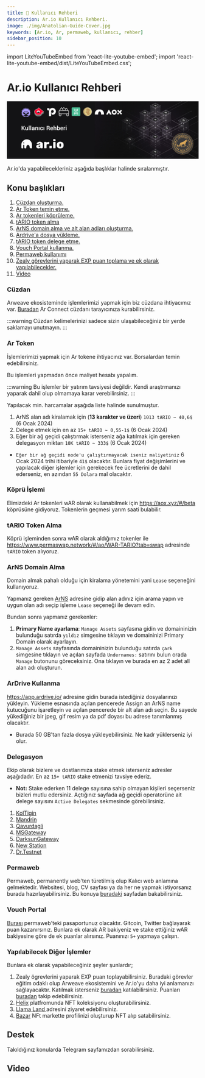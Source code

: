 ```yaml
---
title: 👤 Kullanıcı Rehberi
description: Ar.io Kullanıcı Rehberi.
image: ./img/Anatolian-Guide-Cover.jpg
keywords: [Ar.io, Ar, permaweb, kullanıcı, rehber]
sidebar_position: 10
---
```

import LiteYouTubeEmbed from 'react-lite-youtube-embed';
import 'react-lite-youtube-embed/dist/LiteYouTubeEmbed.css';

# Ar.io Kullanıcı Rehberi

![Ar](./img/Anatolian-Guide.jpg)

Ar.io'da yapabilecekleriniz aşağıda başlıklar halinde sıralanmıştır. 

## Konu başlıkları
1. [Cüzdan oluşturma.](#cüzdan)
2. [Ar Token temin etme.](#ar-token)
3. [Ar tokenleri köprüleme.](#köprü-i̇şlemi)
4. [tARIO token alma](#tario-token-alma)
5. [ArNS domain alma ve alt alan adları oluşturma.](#arns-domain-alma)
6. [Ardrive'a dosya yükleme.](#ardrive-kullanma)
7. [tARIO token delege etme.](#delegasyon)
8. [Vouch Portal kullanma.](#vouch-portal)
9. [Permaweb kullanımı](#permaweb)
10. [Zealy görevlerini yaparak EXP puan toplama ve ek olarak yapılabilecekler.](#yapılabilecek-diğer-i̇şlemler)
11. [Video](#video) 

### Cüzdan
Arweave ekosisteminde işlemlerimizi yapmak için biz cüzdana ihtiyacımız var. [Buradan](https://www.arconnect.io/) Ar Connect cüzdanı tarayıcınıza kurabilirsiniz. 

:::warning
Cüzdan kelimelerinizi sadece sizin ulaşabileceğiniz bir yerde saklamayı unutmayın. 
:::

### Ar Token
İşlemlerimizi yapmak için Ar tokene ihtiyacınız var. Borsalardan temin edebilirsiniz. 

Bu işlemleri yapmadan önce maliyet hesabı yapalım. 

:::warning
Bu işlemler bir yatırım tavsiyesi değildir. Kendi araştrmanızı yaparak dahil olup olmamaya karar verebilirsiniz.
:::

Yapılacak min. harcamalar aşağıda liste halinde sunulmuştur.

1. ArNS alan adı kiralamak için (**13 karakter ve üzeri**) `1013 tARIO ~ 40,6$` (6 Ocak 2024)
2. Delege etmek için en az `15+ tARIO ~ 0,55-1$` (6 Ocak 2024)
3. Eğer bir ağ geçidi çalıştırmak isterseniz ağa katılmak için gereken delegasyon miktarı `10K tARIO ~ 333$` (6 Ocak 2024)

* `Eğer bir ağ geçidi node'u çalıştırmayacak iseniz maliyetiniz` 6 Ocak 2024 trihi itibariyle `41$` olacaktır. Bunlara fiyat değişimlerini ve yapılacak diğer işlemler için gerekecek fee ücretlerini de dahil ederseniz, en azından `55 Dolara` mal olacaktır.

### Köprü İşlemi

Elimizdeki Ar tokenleri wAR olarak kullanabilmek için https://aox.xyz/#/beta köprüsüne gidiyoruz. Tokenlerin geçmesi yarım saati bulabilir. 

### tARIO Token Alma

Köprü işleminden sonra wAR olarak aldığımız tokenler ile https://www.permaswap.network/#/ao/WAR-TARIO?tab=swap adresinde `tARIO` token alıyoruz.

### ArNS Domain Alma

Domain almak pahalı olduğu için kiralama yönetemini yani `Lease` seçeneğini kullanıyoruz.

Yapmanız gereken [ArNS](https://arns.app/) adresine gidip alan adınız için arama yapın ve uygun olan adı seçip işleme `Lease` seçeneği ile devam edin.

Bundan sonra yapmanız gerekenler: 
1. **Primary Name ayarlama**: `Manage Assets` sayfasına gidin ve domaininizin bulunduğu satırda `yıldız` simgesine tıklayın ve domaininizi Primary Domain olarak ayarlayın.
2. `Manage Assets` sayfasında domaininizin bulunduğu satırda `çark` simgesine tıklayın ve açılan sayfada `Undernames:` satırını bulun orada `Manage` butonunu göreceksiniz. Ona tıklayın ve burada en az 2 adet all alan adı oluşturun.

### ArDrive Kullanma

https://app.ardrive.io/ adresine gidin burada istediğiniz dosyalarınızı yükleyin. Yükleme esnasında açılan pencerede Assign an ArNS name kutucuğunu işaretleyin ve açılan pencerede bir alt alan adı seçin. Bu sayede yükediğiniz bir jpeg, gif resim ya da pdf doyası bu adrese tanımlanmış olacaktır.

* Burada 50 GB'tan fazla dosya yükleyebilirsiniz. Ne kadr yüklerseniz iyi olur.

### Delegasyon

Ekip olarak bizlere ve dostlarımıza stake etmek isterseniz adresler aşağıdadır. En az `15+ tARIO` stake etmenizi tavsiye ederiz. 

* **Not:** Stake ederken 11 delege sayısına sahip olmayan kişileri seçerseniz bizleri mutlu edersiniz. Açtığınız sayfada ağ geçidi operatorüne ait delege sayısını `Active Delegates` sekmesinde görebilirsiniz.
1. [KolTigin](https://network-portal.app/gateways#/gateways/EhkVW8-6SnOm1UBVI-TJH2Hsmoz9ppv1jQMRaSo2W_g)
2. [Mandrin](https://network-portal.app/gateways#/gateways/lCzTnlf_Xmi0I0CTtsZgCI-aljcf4L0H8GcrddkDH7Y)
3. [Qavurdagli](https://network-portal.app/gateways#/gateways/BIa3UE0QEPRJC4HBSU252qHtA8ZOR4ClnzBq1LZQ_WU)
4. [MSGateway](https://network-portal.app/gateways#/gateways/Z7gvVfG9n_AXsCQL9hfpknYQawYR30DFNTuBAzWzoOk) 
5. [DarksunGateway](https://network-portal.app/gateways#/gateways/99cN-yl_Ytpn-_vOOZrF39O3YST9Qe5OP9SZHP_JN7Y)
6. [New Station](https://network-portal.app/gateways#/gateways/HkRKUlJM85uaOurxShYU5TD3fCsTO0-0mhh_rcgc1Xw)
7. [Dr.Testnet](https://network-portal.app/gateways#/gateways/4ncmHw9ZNRTVyrptYgJdWInoq75Rbx_u4Qlvq-PSrBI) 

### Permaweb 

Permaweb, permanently web'ten türetilmiş olup Kalıcı web anlamına gelmektedir. Websitesi, blog, CV sayfası ya da her ne yapmak istiyorsanız burada hazırlayabilirsiniz. Bu konuya [buradaki](parmaweb.md) sayfadan bakabilirsiniz.

### Vouch Portal

[Burası](https://vouch-portal.arweave.net/#/intent/vouch-status) permaweb'teki pasaportunuz olacaktır. Gitcoin, Twitter bağlayarak puan kazanırsınız. Bunlara ek olarak AR bakiyeniz ve stake ettiğiniz wAR bakiyesine göre de ek puanlar alırsınız. Puanınızı `5+` yapmaya çalışın. 

### Yapılabilecek Diğer İşlemler

Bunlara ek olarak yapabileceğiniz şeyler şunlardır;

1. Zealy ögrevlerini yaparak EXP puan toplayabilirsiniz. Buradaki görevler eğitim odaklı olup Arweave ekosistemini ve Ar.io'yu daha iyi anlamanızı sağlayacaktır. 
Katılmak isterseniz [buradan](https://zealy.io/cw/ar-io/invite/roq3SOPBCEpxllr_O_4IB) katılabilirsiniz. Puanları [buradan](https://exp.ar-io.dev/) takip edebilirsiniz.
2. [Helix](https://helix.arweave.net/) platfromunda NFT koleksiyonu oluşturabilirsiniz.
3. [Llama Land ](https://llamaland.arweave.net/#/)adresini ziyaret edebilirsiniz.
4. [Bazar](https://bazar.arweave.dev/#/collection/JAHF1fo4MECRZZFKGcT0B6XM94Lqe-3FtB4Ht_kTEK0/assets/) NFt markette profilinizi oluşturup NFT alıp satabilirsiniz.

## Destek

Takıldığınız konularda Telegram sayfamızdan sorabilirsiniz.

## Video 

<div className="video-container">
<LiteYouTubeEmbed
    id="TlhlkRMBUqM"
    params="autoplay=1&autohide=1&showinfo=0&rel=0"
    title="Ar.io | Kapsamlı Rehber"
    poster="hqdefault"
    webp
/>
</div>
